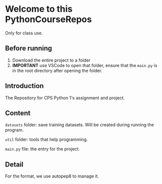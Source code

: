 # Welcome to this PythonCourseRepos

Only for class use.

## Before running

1. Download the entire project to a folder
2. **IMPORTANT** use VSCode to open that folder,
   ensure that the `main.py` is in the root directory after
   opening the folder.


## Introduction

The Repository for CPS Python 1's assignment and project.



## Content

`datasets` folder: save training datasets. Will be created during running the program.

`util` folder: tools that help programming.

`main.py` file: the entry for the project.

## Detail

For the format, we use autopep8 to manage it.
